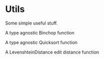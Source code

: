 # Utils
Some simple useful stuff.

A type agnostic Binchop function

A type agnostic Quicksort function

A LevenshteinDistance edit distance function

